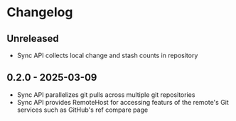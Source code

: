 # Changelog

## Unreleased

- Sync API collects local change and stash counts in repository

## 0.2.0 - 2025-03-09

- Sync API parallelizes git pulls across multiple git repositories
- Sync API provides RemoteHost for accessing featurs of the remote's Git services such as GitHub's ref compare page

[Unreleased]: https://github.com/eighty4/maestro/compare/maestro_git-v0.2.0...HEAD
[0.2.0]: https://github.com/eighty4/maestro/releases/tag/maestro_git-v0.2.0
